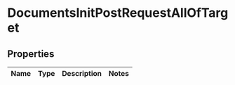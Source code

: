 

# DocumentsInitPostRequestAllOfTarget


## Properties

| Name | Type | Description | Notes |
|------------ | ------------- | ------------- | -------------|



